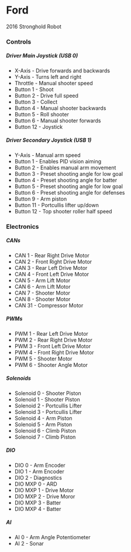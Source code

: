 # Ford
2016 Stronghold Robot

### Controls
##### Driver Main Joystick (USB 0)
- X-Axis - Drive forwards and backwards
- Y-Axis - Turns left and right
- Throttle - Manual shooter speed
- Button 1 - Shoot
- Button 2 - Drive full speed
- Button 3 - Collect
- Button 4 - Manual shooter backwards
- Button 5 - Roll shooter
- Button 6 - Manual shooter forwards
- Button 12 - Joystick

##### Driver Secondary Joystick (USB 1)
- Y-Axis - Manual arm speed
- Button 1 - Enables PID vision aiming
- Button 2 - Enables manual arm movement 
- Button 3 - Preset shooting angle for low goal
- Button 4 - Preset shooting angle for batter
- Button 5 - Preset shooting angle for low goal
- Button 6 - Preset shooting angle for defenses
- Button 9 - Arm piston
- Button 11 - Portcullis lifter up/down
- Button 12 - Top shooter roller half speed

### Electronics
##### CANs
- CAN 1 - Rear Right Drive Motor
- CAN 2 - Front Right Drive Motor
- CAN 3 - Rear Left Drive Motor
- CAN 4 - Front Left Drive Motor
- CAN 5 - Arm Lift Motor
- CAN 6 - Arm Lift Motor
- CAN 7 - Shooter Motor
- CAN 8 - Shooter Motor
- CAN 31 - Compressor Motor

##### PWMs
- PWM 1 - Rear Left Drive Motor
- PWM 2 - Rear Right Drive Motor
- PWM 3 - Front Left Drive Motor
- PWM 4 - Front Right Drive Motor
- PWM 5 - Shooter Motor
- PWM 6 - Shooter Angle Motor

##### Solenoids
- Solenoid 0 - Shooter Piston
- Solenoid 1 - Shooter Piston
- Solenoid 2 - Portcullis Lifter
- Solenoid 3 - Portcullis Lifter
- Solenoid 4 - Arm Piston
- Solenoid 5 - Arm Piston
- Solenoid 6 - Climb Piston
- Solenoid 7 - Climb Piston

##### DIO
- DIO 0 - Arm Encoder
- DIO 1 - Arm Encoder
- DIO 2 - Diagnostics
- DIO MXP 0 - ARD
- DIO MXP 1 - Drive Motor
- DIO MXP 2 - Drive Moror
- DIO MXP 3 - Batter
- DIO MXP 4 - Batter

##### AI
- AI 0 - Arm Angle Potentiometer
- AI 2 - Sonar